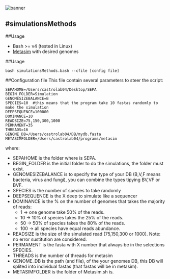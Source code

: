 ![banner](https://raw.githubusercontent.com/microgenomics/tutorials/master/img/microgenomics.png)

#simulationsMethods
--------------------

##Usage
* Bash >= v4 (tested in Linux)
* [Metasim](http://ab.inf.uni-tuebingen.de/software/metasim/) with desired genomes

##Usage

	bash simulationsMethods.bash --cfile [config file]

##Configuration file
This file contain several parameters to steer the script:

	SEPAHOME=/Users/castrolab04/Desktop/SEPA
	BEGIN_FOLDER=Simulation
	GENOMESIZEBALANCE=B
	SPECIES=10	#this means that the program take 10 fastas randomly to make the simulation 
	DEEPSEQUENCE=100000
	DOMINANCE=10
	READSIZE=75,150,300,1000
	PERMAMENT=35
	THREADS=16
	GENOME_DB=/Users/castrolab04/DB/mydb.fasta
	METASIMFOLDER=/Users/castrolab04/programs/metasim
	
where:

* SEPAHOME is the folder where is SEPA.
* BEGIN_FOLDER is the initial folder to do the simulations, the folder must exist.
* GENOMESIZEBALANCE is to specify the type of your DB (B,V,F means bacteria, virus and fungi), you can combine the types tipying BV,VF or BVF.
* SPECIES is the number of species to take randomly
* DEEPSEQUENCE is the X deep to simulate like a sequencer
* DOMINANCE is the % on the number of genomes that takes the majority of reads:
	* 1 -> one genome take 50% of the reads.
	* 10 -> 10% of species takes the 25% of the reads.
	* 50 -> 50% of species takes the 80% of the reads.
	* 100 -> all species have equal reads abundance.
* READSIZE is the size of the simulated read (75,150,300 or 1000). Note: no error sustitution are considered.
* PERMAMENT is the fasta with X number that always be in the selections SPECIES.
* THREADS is the number of threads for metasim
* GENOME_DB is the path (and file), of the your genomes DB, this DB will splited into individual fastas (that fastas will be in metasim).
* METASIMFOLDER is the folder of Metasim.sh is.